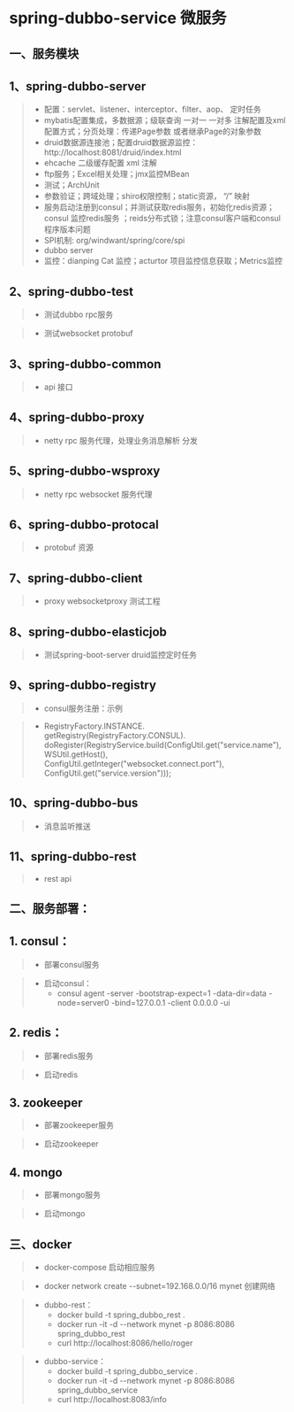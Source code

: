 spring-dubbo-service  微服务
============================


一、服务模块
---------------------

## 1、spring-dubbo-server

  >*  配置：servlet、listener、interceptor、filter、aop、 定时任务
  >*  mybatis配置集成，多数据源；级联查询 一对一 一对多 注解配置及xml配置方式；分页处理：传递Page参数 或者继承Page的对象参数
  >*  druid数据源连接池；配置druid数据源监控：http://localhost:8081/druid/index.html
  >*  ehcache 二级缓存配置 xml 注解 
  >*  ftp服务；Excel相关处理；jmx监控MBean
  >*  测试；ArchUnit
  >*  参数验证；跨域处理；shiro权限控制；static资源， “/” 映射 
  >*  服务启动注册到consul；并测试获取redis服务，初始化redis资源；consul 监控redis服务 ；reids分布式锁；注意consul客户端和consul程序版本问题
  >*  SPI机制: org/windwant/spring/core/spi
  >*  dubbo server
  >*  监控：dianping Cat 监控；acturtor 项目监控信息获取；Metrics监控

## 2、spring-dubbo-test

  >*  测试dubbo rpc服务

  >*  测试websocket protobuf

## 3、spring-dubbo-common

  >*  api 接口

## 4、spring-dubbo-proxy

  >*  netty rpc 服务代理，处理业务消息解析 分发

## 5、spring-dubbo-wsproxy

  >*  netty rpc websocket 服务代理

## 6、spring-dubbo-protocal

  >*  protobuf 资源

## 7、spring-dubbo-client

  >*  proxy websocketproxy 测试工程

## 8、spring-dubbo-elasticjob

  >*  测试spring-boot-server druid监控定时任务


## 9、spring-dubbo-registry

  >*  consul服务注册：示例

  >*  RegistryFactory.INSTANCE.
                     getRegistry(RegistryFactory.CONSUL).
                     doRegister(RegistryService.build(ConfigUtil.get("service.name"),
                             WSUtil.getHost(),
                             ConfigUtil.getInteger("websocket.connect.port"),
                             ConfigUtil.get("service.version")));

## 10、spring-dubbo-bus

  >*  消息监听推送

## 11、spring-dubbo-rest

  >*  rest api


二、服务部署：
-----------------

## 1. consul：

>* 部署consul服务

>* 启动consul：
>    * consul agent -server -bootstrap-expect=1  -data-dir=data -node=server0 -bind=127.0.0.1 -client 0.0.0.0 -ui

## 2. redis：

>* 部署redis服务

>* 启动redis

## 3. zookeeper

>* 部署zookeeper服务

>* 启动zookeeper

## 4. mongo

>* 部署mongo服务

>* 启动mongo

三、docker
-----------------

>* docker-compose 启动相应服务

>* docker network create --subnet=192.168.0.0/16 mynet 创建网络

>* dubbo-rest：
>    * docker build -t spring_dubbo_rest .
>    * docker run -it -d --network mynet -p 8086:8086 spring_dubbo_rest
>    * curl http://localhost:8086/hello/roger

>* dubbo-service：
>    * docker build -t spring_dubbo_service .
>    * docker run -it -d --network mynet -p 8086:8086 spring_dubbo_service
>    * curl http://localhost:8083/info
